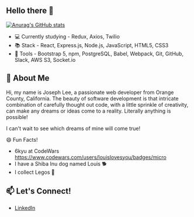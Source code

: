 ## Hello there 👋

<!--
**DevJosephLee/DevJosephLee** is a ✨ _special_ ✨ repository because its `README.md` (this file) appears on your GitHub profile.

Here are some ideas to get you started:

- 🔭 I’m currently working on ...
- 🌱 I’m currently learning ...
- 👯 I’m looking to collaborate on ...
- 🤔 I’m looking for help with ...
- 💬 Ask me about ...
- 📫 How to reach me: ...
- 😄 Pronouns: ...
- ⚡ Fun fact: ...
-->

[![Anurag's GitHub stats](https://github-readme-stats.vercel.app/api?username=DevJosephLee)](https://github.com/anuraghazra/github-readme-stats)
- 💻 Currently studying - Redux, Axios, Twilio
- 📚 Stack - React, Express.js, Node.js, JavaScript, HTML5, CSS3
- 🧰 Tools - Bootstrap 5, npm, PostgreSQL, Babel, Webpack, Git, GitHub, Slack, AWS S3, Socket.io

## 💬 About Me
Hi, my name is Joseph Lee, a passionate web developer from Orange County, California. The beauty of software development is that intricate combination of carefully thought out code, with a little sprinkle of creativity, can make any dreams or ideas come to a reality. Literally anything is possible!

I can't wait to see which dreams of mine will come true!

😄 Fun Facts!
- 6kyu at CodeWars https://www.codewars.com/users/louislovesyou/badges/micro
- I have a Shiba Inu dog named Louis 🐕
- I collect Legos 💎

## 📫 Let's Connect!
- [LinkedIn](https://www.linkedin.com/in/dev-joseph-lee/)

